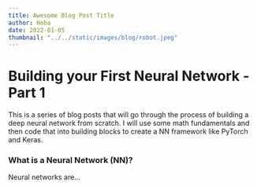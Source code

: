 ```yaml
---
title: Awesome Blog Post Title
author: Heba
date: 2022-01-05
thumbnail: "../../static/images/blog/robot.jpeg"
---
```


# Building your First Neural Network - Part 1

This is a series of blog posts that will go through the process of building a deep neural network from scratch. I will use some math fundamentals and then code that into building blocks to create a NN framework like PyTorch and Keras.

### What is a Neural Network (NN)?

Neural networks are...

